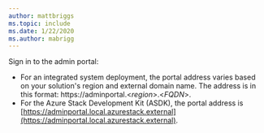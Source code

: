 ```yaml
---
author: mattbriggs
ms.topic: include
ms.date: 1/22/2020
ms.author: mabrigg
---
```


Sign in to the admin portal:
- For an integrated system deployment, the portal address varies based on your solution's region and external domain name. The address is in this format: https://adminportal.&lt;*region*&gt;.&lt;*FQDN*&gt;.
- For the Azure Stack Development Kit (ASDK), the portal address is [https://adminportal.local.azurestack.external](https://adminportal.local.azurestack.external).